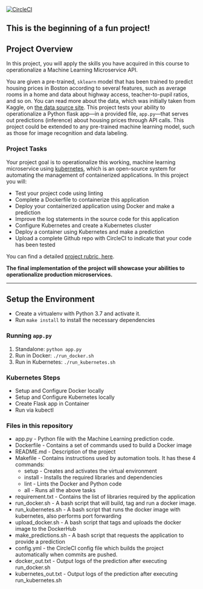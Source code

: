 [![CircleCI](https://dl.circleci.com/status-badge/img/gh/Alumasa/ml_microservices_kubernetes/tree/main.svg?style=svg)](https://dl.circleci.com/status-badge/redirect/gh/Alumasa/ml_microservices_kubernetes/tree/main)

## This is the beginning of a fun project!

## Project Overview

In this project, you will apply the skills you have acquired in this course to operationalize a Machine Learning Microservice API. 

You are given a pre-trained, `sklearn` model that has been trained to predict housing prices in Boston according to several features, such as average rooms in a home and data about highway access, teacher-to-pupil ratios, and so on. You can read more about the data, which was initially taken from Kaggle, on [the data source site](https://www.kaggle.com/c/boston-housing). This project tests your ability to operationalize a Python flask app—in a provided file, `app.py`—that serves out predictions (inference) about housing prices through API calls. This project could be extended to any pre-trained machine learning model, such as those for image recognition and data labeling.

### Project Tasks

Your project goal is to operationalize this working, machine learning microservice using [kubernetes](https://kubernetes.io/), which is an open-source system for automating the management of containerized applications. In this project you will:
* Test your project code using linting
* Complete a Dockerfile to containerize this application
* Deploy your containerized application using Docker and make a prediction
* Improve the log statements in the source code for this application
* Configure Kubernetes and create a Kubernetes cluster
* Deploy a container using Kubernetes and make a prediction
* Upload a complete Github repo with CircleCI to indicate that your code has been tested

You can find a detailed [project rubric, here](https://review.udacity.com/#!/rubrics/2576/view).

**The final implementation of the project will showcase your abilities to operationalize production microservices.**

---

## Setup the Environment

* Create a virtualenv with Python 3.7 and activate it.
* Run `make install` to install the necessary dependencies

### Running `app.py`

1. Standalone:  `python app.py`
2. Run in Docker:  `./run_docker.sh`
3. Run in Kubernetes:  `./run_kubernetes.sh`

### Kubernetes Steps

* Setup and Configure Docker locally
* Setup and Configure Kubernetes locally
* Create Flask app in Container
* Run via kubectl

### Files in this repository

* app.py - Python file with the Machine Learning prediction code.
* Dockerfile - Contains a set of commands used to build a Docker image
* README.md - Description of the project
* Makefile - Contains instructions used by automation tools. It has these 4 commands:
    * setup - Creates and activates the virtual environment
    * install - Installs the required libraries and dependencies
    * lint - Lints the Docker and Python code
    * all - Runs all the above tasks
* requirement.txt - Contains the list of libraries required by the application
* run_docker.sh - A bash script that will build, tag and run a docker image.
* run_kubernetes.sh - A bash script that runs the docker image with kubernetes, also performs port forwarding
* upload_docker.sh - A bash script that tags and uploads the docker image to the DockerHub
* make_predictions.sh - A bash script that requests the application to provide a prediction
* config.yml - the CircleCI config file which builds the project automatically when commits are pushed.
* docker_out.txt - Output logs of the prediction after executing run_docker.sh
* kubernetes_out.txt - Output logs of the prediction after executing run_kubernetes.sh